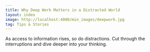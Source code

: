 ```yaml
---
title: Why Deep Work Matters in a Distracted World
layout: index
image: http://localhost:4000/min_images/deepwork.jpg
tag: Tips & Stories
---
```


As access to information rises, so do distractions. Cut through the interruptions and dive deeper into your thinking.